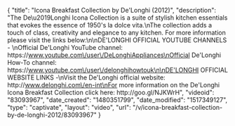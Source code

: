 {
    "title": "Icona Breakfast Collection by De'Longhi (2012)",
    "description": "The De\u2019Longhi Icona Collection is a suite of stylish kitchen essentials that evokes the essence of 1950's la dolce vita.\nThe collection adds a touch of class, creativity and elegance to any kitchen. For more information please visit the links below:\n\nDE'LONGHI OFFICIAL YOUTUBE CHANNELS - \nOfficial De'Longhi YouTube channel: https:\/\/www.youtube.com\/user\/DeLonghiAppliances\nOfficial De'Longhi How-To channel: https:\/\/www.youtube.com\/user\/delonghihowtouk\n\nDE'LONGHI OFFICIAL WEBSITE LINKS -\nVisit the De'Longhi official website: http:\/\/www.delonghi.com\/en-int\nFor more information on the De'Longhi Icona Breakfast Collection click here: http:\/\/goo.gl\/NJKWrH",
    "videoid": "83093967",
    "date_created": "1480351799",
    "date_modified": "1517349127",
    "type": "captivate",
    "layout": "video",
    "url": "\/v\/icona-breakfast-collection-by-de-longhi-2012\/83093967"
}
